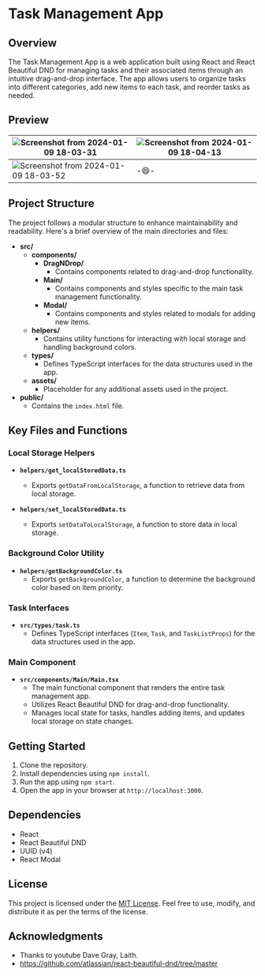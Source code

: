# Task Management App

## Overview

The Task Management App is a web application built using React and React Beautiful DND for managing tasks and their associated items through an intuitive drag-and-drop interface. The app allows users to organize tasks into different categories, add new items to each task, and reorder tasks as needed.

## Preview

|![Screenshot from 2024-01-09 18-03-31](https://github.com/ullaskunder3/TaskTickler-Task-Management-App/assets/66258652/db75ab74-2e3b-471c-95c3-0b93c189f6da)|![Screenshot from 2024-01-09 18-04-13](https://github.com/ullaskunder3/TaskTickler-Task-Management-App/assets/66258652/5a553414-781e-4fb0-9505-4b79b528cf81)|
|--|--|
|![Screenshot from 2024-01-09 18-03-52](https://github.com/ullaskunder3/TaskTickler-Task-Management-App/assets/66258652/fe940f99-a777-404a-8ac7-bb191345e115)|-😄-|

## Project Structure

The project follows a modular structure to enhance maintainability and readability. Here's a brief overview of the main directories and files:

- **src/**
  - **components/**
    - **DragNDrop/**
      - Contains components related to drag-and-drop functionality.
    - **Main/**
      - Contains components and styles specific to the main task management functionality.
    - **Modal/**
      - Contains components and styles related to modals for adding new items.
  - **helpers/**
    - Contains utility functions for interacting with local storage and handling background colors.
  - **types/**
    - Defines TypeScript interfaces for the data structures used in the app.
  - **assets/**
    - Placeholder for any additional assets used in the project.
- **public/**
  - Contains the `index.html` file.

## Key Files and Functions

### Local Storage Helpers

- **`helpers/get_localStoredData.ts`**
  - Exports `getDataFromLocalStorage`, a function to retrieve data from local storage.

- **`helpers/set_localStoredData.ts`**
  - Exports `setDataToLocalStorage`, a function to store data in local storage.

### Background Color Utility

- **`helpers/getBackgroundColor.ts`**
  - Exports `getBackgroundColor`, a function to determine the background color based on item priority.

### Task Interfaces

- **`src/types/task.ts`**
  - Defines TypeScript interfaces (`Item`, `Task`, and `TaskListProps`) for the data structures used in the app.

### Main Component

- **`src/components/Main/Main.tsx`**
  - The main functional component that renders the entire task management app.
  - Utilizes React Beautiful DND for drag-and-drop functionality.
  - Manages local state for tasks, handles adding items, and updates local storage on state changes.

## Getting Started

1. Clone the repository.
2. Install dependencies using `npm install`.
3. Run the app using `npm start`.
4. Open the app in your browser at `http://localhost:3000`.

## Dependencies

- React
- React Beautiful DND
- UUID (v4)
- React Modal

## License

This project is licensed under the [MIT License](LICENSE.md). Feel free to use, modify, and distribute it as per the terms of the license.

## Acknowledgments

- Thanks to youtube Dave Gray, Laith.
- https://github.com/atlassian/react-beautiful-dnd/tree/master
